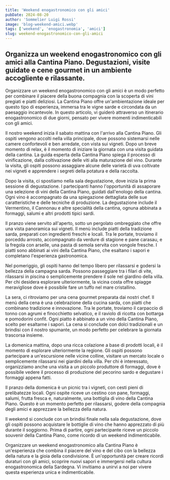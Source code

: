 ```yaml
---
title: 'Weekend enogastronomico con gli amici'
pubDate: 2024-08-20
author: 'Sommelier Luigi Rossi'
image: 'blog-weekend-amici.webp'
tags: ['weekend', 'enogastronomia', 'amici']
slug: weekend-enogastronomico-con-gli-amici
---
```



Organizza un weekend enogastronomico con gli amici alla Cantina Piano. Degustazioni, visite guidate e cene gourmet in un ambiente accogliente e rilassante.
----

Organizzare un weekend enogastronomico con gli amici è un modo perfetto per combinare il piacere della buona compagnia con la scoperta di vini pregiati e piatti deliziosi. La Cantina Piano offre un'ambientazione ideale per questo tipo di esperienza, immersa tra le vigne sarde e circondata da un paesaggio incantevole. In questo articolo, vi guiderò attraverso un itinerario enogastronomico di due giorni, pensato per vivere momenti indimenticabili con gli amici.

Il nostro weekend inizia il sabato mattina con l'arrivo alla Cantina Piano. Gli ospiti vengono accolti nella villa principale, dove possono sistemarsi nelle camere confortevoli e ben arredate, con vista sui vigneti. Dopo un breve momento di relax, è il momento di iniziare la giornata con una visita guidata della cantina. La guida esperta della Cantina Piano spiega il processo di vinificazione, dalla coltivazione delle viti alla maturazione del vino. Durante la visita, gli ospiti possono assaggiare alcune delle varietà di uva coltivate nei vigneti e apprendere i segreti della potatura e della raccolta.

Dopo la visita, ci spostiamo nella sala degustazione, dove inizia la prima sessione di degustazione. I partecipanti hanno l'opportunità di assaporare una selezione di vini della Cantina Piano, guidati dall'enologo della cantina. Ogni vino è accompagnato da una spiegazione dettagliata delle sue caratteristiche e delle tecniche di produzione. La degustazione include il Vermentino, il Cannonau e altre specialità della cantina, ognuna abbinata a formaggi, salumi e altri prodotti tipici sardi.

Il pranzo viene servito all'aperto, sotto un pergolato ombreggiato che offre una vista panoramica sui vigneti. Il menù include piatti della tradizione sarda, preparati con ingredienti freschi e locali. Tra le portate, troviamo il porceddu arrosto, accompagnato da verdure di stagione e pane carasau, e la fregola con arselle, una pasta di semola servita con vongole fresche. I piatti sono abbinati ai vini della Cantina Piano, che esaltano i sapori e completano l'esperienza gastronomica.

Nel pomeriggio, gli ospiti hanno del tempo libero per rilassarsi e godersi la bellezza della campagna sarda. Possono passeggiare tra i filari di vite, rilassarsi in piscina o semplicemente prendere il sole nel giardino della villa. Per chi desidera esplorare ulteriormente, la vicina costa offre spiagge meravigliose dove è possibile fare un tuffo nel mare cristallino.

La sera, ci ritroviamo per una cena gourmet preparata dai nostri chef. Il menù della cena è una celebrazione della cucina sarda, con piatti che combinano tradizione e innovazione. Tra le portate, troviamo il carpaccio di tonno con agrumi e finocchietto selvatico, e il raviolo di ricotta con bottarga e pomodorini confit. Ogni piatto è abbinato a un vino della Cantina Piano, scelto per esaltarne i sapori. La cena si conclude con dolci tradizionali e un brindisi con il nostro spumante, un modo perfetto per celebrare la giornata trascorsa insieme.

La domenica mattina, dopo una ricca colazione a base di prodotti locali, è il momento di esplorare ulteriormente la regione. Gli ospiti possono partecipare a un'escursione nelle vicine colline, visitare un mercato locale o semplicemente rilassarsi nei giardini della villa. Per chi è interessato, organizziamo anche una visita a un piccolo produttore di formaggi, dove è possibile vedere il processo di produzione del pecorino sardo e degustare i formaggi appena fatti.

Il pranzo della domenica è un picnic tra i vigneti, con cesti pieni di prelibatezze locali. Ogni ospite riceve un cestino con pane, formaggi, salumi, frutta fresca e, naturalmente, una bottiglia di vino della Cantina Piano. Questo è un momento perfetto per rilassarsi, godere della compagnia degli amici e apprezzare la bellezza della natura.

Il weekend si conclude con un brindisi finale nella sala degustazione, dove gli ospiti possono acquistare le bottiglie di vino che hanno apprezzato di più durante il soggiorno. Prima di partire, ogni partecipante riceve un piccolo souvenir della Cantina Piano, come ricordo di un weekend indimenticabile.

Organizzare un weekend enogastronomico alla Cantina Piano è un'esperienza che combina il piacere del vino e del cibo con la bellezza della natura e la gioia della condivisione. È un'opportunità per creare ricordi duraturi con gli amici, scoprire nuovi sapori e immergersi nella cultura enogastronomica della Sardegna. Vi invitiamo a unirvi a noi per vivere questa esperienza unica e indimenticabile.

